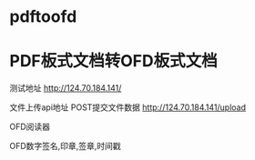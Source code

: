# pdftoofd
# PDF板式文档转OFD板式文档
测试地址 http://124.70.184.141/


文件上传api地址
POST提交文件数据 http://124.70.184.141/upload

OFD阅读器

OFD数字签名,印章,签章,时间戳
